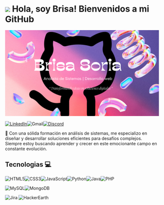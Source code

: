 # <img src="https://media.giphy.com/media/HQHwvSBSy7s0AXOlWt/giphy.gif" width="150"/> Hola, soy Brisa! Bienvenidos a mi GitHub

![Banner de mi perfil](banner.png)

[![LinkedIn](https://img.shields.io/badge/linkedin-%230077B5.svg?style=for-the-badge&logo=linkedin&logoColor=white)](https://www.linkedin.com/in/brisa-soria/)![Gmail](https://img.shields.io/badge/Gmail-D14836?style=for-the-badge&logo=gmail&logoColor=white)[![Discord](https://img.shields.io/badge/Discord-%235865F2.svg?style=for-the-badge&logo=discord&logoColor=white)](Discordapp.com/users/709248749980876810)

🚀 Con una sólida formación en análisis de sistemas, me especializo en diseñar y desarrollar soluciones eficientes para desafíos complejos. Siempre estoy buscando aprender y crecer en este emocionante campo en constante evolución.

## Tecnologias 💻
![HTML5](https://img.shields.io/badge/html5-%23E34F26.svg?style=for-the-badge&logo=html5&logoColor=white)![CSS3](https://img.shields.io/badge/css3-%231572B6.svg?style=for-the-badge&logo=css3&logoColor=white)![JavaScript](https://img.shields.io/badge/javascript-%23323330.svg?style=for-the-badge&logo=javascript&logoColor=%23F7DF1E)![Python](https://img.shields.io/badge/python-3670A0?style=for-the-badge&logo=python&logoColor=ffdd54)![Java](https://img.shields.io/badge/java-%23ED8B00.svg?style=for-the-badge&logo=openjdk&logoColor=white)![PHP](https://img.shields.io/badge/php-%23777BB4.svg?style=for-the-badge&logo=php&logoColor=white)

![MySQL](https://img.shields.io/badge/mysql-4479A1.svg?style=for-the-badge&logo=mysql&logoColor=white)![MongoDB](https://img.shields.io/badge/MongoDB-%234ea94b.svg?style=for-the-badge&logo=mongodb&logoColor=white) 

![Jira](https://img.shields.io/badge/jira-%230A0FFF.svg?style=for-the-badge&logo=jira&logoColor=white)
![HackerEarth](https://img.shields.io/badge/HackerEarth-%232C3454.svg?style=for-the-badge&logo=HackerEarth&logoColor=Blue)




